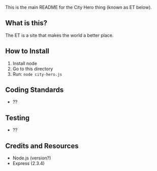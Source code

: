 This is the main README for the City Hero thing (known as ET below).

## What is this?

The ET is a site that makes the world a better place.

## How to Install

1. Install node
2. Go to this directory
3. Run: `node city-hero.js`

## Coding Standards

  * ??
  
## Testing

  * ??

## Credits and Resources

  * Node.js (version?)
  * Express (2.3.4)